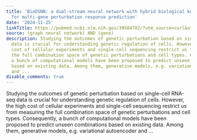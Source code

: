 ```yaml
---
title: 'BioDSNN: a dual-stream neural network with hybrid biological knowledge integration
  for multi-gene perturbation response prediction'
date: '2024-11-25'
linkTitle: https://pubmed.ncbi.nlm.nih.gov/39584702/?utm_source=curl&utm_medium=rss&utm_campaign=pubmed-2&utm_content=1x5bM_TNL8gjogAcnslpo2s2PbDe-61JVM2h9yowOYSiZ7Dkrt&fc=20220919211934&ff=20241126171715&v=2.18.0.post9+e462414
source: (graph neural network) AND (gene)
description: Studying the outcomes of genetic perturbation based on single-cell RNA-seq
  data is crucial for understanding genetic regulation of cells. However, the high
  cost of cellular experiments and single-cell sequencing restrict us from measuring
  the full combination space of genetic perturbations and cell types. Consequently,
  a bunch of computational models have been proposed to predict unseen combinations
  based on existing data. Among them, generative models, e.g. variational autoencoder
  and ...
disable_comments: true
---
```

Studying the outcomes of genetic perturbation based on single-cell RNA-seq data is crucial for understanding genetic regulation of cells. However, the high cost of cellular experiments and single-cell sequencing restrict us from measuring the full combination space of genetic perturbations and cell types. Consequently, a bunch of computational models have been proposed to predict unseen combinations based on existing data. Among them, generative models, e.g. variational autoencoder and ...